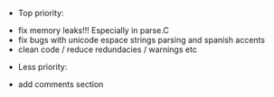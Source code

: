 - Top priority:
* fix memory leaks!!! Especially in parse.C
* fix bugs with unicode espace strings parsing and spanish accents
* clean code / reduce redundacies / warnings etc

- Less priority:
* add comments section
